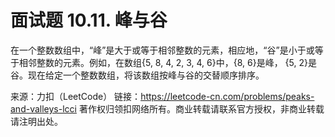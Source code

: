 # 面试题 10.11. 峰与谷

在一个整数数组中，“峰”是大于或等于相邻整数的元素，相应地，“谷”是小于或等于相邻整数的元素。例如，在数组{5, 8, 4, 2, 3, 4, 6}中，{8, 6}是峰， {5, 2}是谷。现在给定一个整数数组，将该数组按峰与谷的交替顺序排序。

来源：力扣（LeetCode）
链接：https://leetcode-cn.com/problems/peaks-and-valleys-lcci
著作权归领扣网络所有。商业转载请联系官方授权，非商业转载请注明出处。

